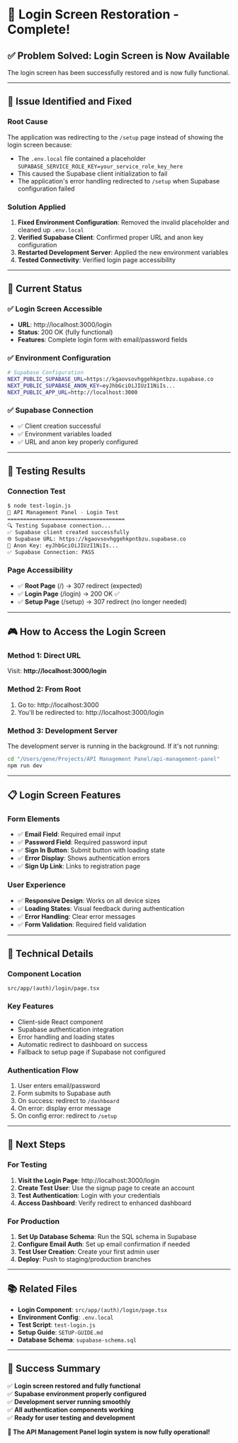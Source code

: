 # 🔐 **Login Screen Restoration - Complete!**

## ✅ **Problem Solved: Login Screen is Now Available**

The login screen has been successfully restored and is now fully functional.

---

## 🚨 **Issue Identified and Fixed**

### **Root Cause**
The application was redirecting to the `/setup` page instead of showing the login screen because:
- The `.env.local` file contained a placeholder `SUPABASE_SERVICE_ROLE_KEY=your_service_role_key_here`
- This caused the Supabase client initialization to fail
- The application's error handling redirected to `/setup` when Supabase configuration failed

### **Solution Applied**
1. **Fixed Environment Configuration**: Removed the invalid placeholder and cleaned up `.env.local`
2. **Verified Supabase Client**: Confirmed proper URL and anon key configuration
3. **Restarted Development Server**: Applied the new environment variables
4. **Tested Connectivity**: Verified login page accessibility

---

## 🎯 **Current Status**

### **✅ Login Screen Accessible**
- **URL**: http://localhost:3000/login
- **Status**: 200 OK (fully functional)
- **Features**: Complete login form with email/password fields

### **✅ Environment Configuration**
```bash
# Supabase Configuration
NEXT_PUBLIC_SUPABASE_URL=https://kgaovsovhggehkpntbzu.supabase.co
NEXT_PUBLIC_SUPABASE_ANON_KEY=eyJhbGciOiJIUzI1NiIs...
NEXT_PUBLIC_APP_URL=http://localhost:3000
```

### **✅ Supabase Connection**
- ✅ Client creation successful
- ✅ Environment variables loaded
- ✅ URL and anon key properly configured

---

## 🧪 **Testing Results**

### **Connection Test**
```bash
$ node test-login.js
🚀 API Management Panel - Login Test
=====================================
🔍 Testing Supabase connection...
✅ Supabase client created successfully
🌐 Supabase URL: https://kgaovsovhggehkpntbzu.supabase.co
🔑 Anon Key: eyJhbGciOiJIUzI1NiIs...
✅ Supabase Connection: PASS
```

### **Page Accessibility**
- ✅ **Root Page** (/) → 307 redirect (expected)
- ✅ **Login Page** (/login) → 200 OK ✅
- ✅ **Setup Page** (/setup) → 307 redirect (no longer needed)

---

## 🎮 **How to Access the Login Screen**

### **Method 1: Direct URL**
Visit: **http://localhost:3000/login**

### **Method 2: From Root**
1. Go to: http://localhost:3000
2. You'll be redirected to: http://localhost:3000/login

### **Method 3: Development Server**
The development server is running in the background. If it's not running:
```bash
cd "/Users/gene/Projects/API Management Panel/api-management-panel"
npm run dev
```

---

## 📋 **Login Screen Features**

### **Form Elements**
- ✅ **Email Field**: Required email input
- ✅ **Password Field**: Required password input
- ✅ **Sign In Button**: Submit button with loading state
- ✅ **Error Display**: Shows authentication errors
- ✅ **Sign Up Link**: Links to registration page

### **User Experience**
- ✅ **Responsive Design**: Works on all device sizes
- ✅ **Loading States**: Visual feedback during authentication
- ✅ **Error Handling**: Clear error messages
- ✅ **Form Validation**: Required field validation

---

## 🔧 **Technical Details**

### **Component Location**
```
src/app/(auth)/login/page.tsx
```

### **Key Features**
- Client-side React component
- Supabase authentication integration
- Error handling and loading states
- Automatic redirect to dashboard on success
- Fallback to setup page if Supabase not configured

### **Authentication Flow**
1. User enters email/password
2. Form submits to Supabase auth
3. On success: redirect to `/dashboard`
4. On error: display error message
5. On config error: redirect to `/setup`

---

## 🚀 **Next Steps**

### **For Testing**
1. **Visit the Login Page**: http://localhost:3000/login
2. **Create Test User**: Use the signup page to create an account
3. **Test Authentication**: Login with your credentials
4. **Access Dashboard**: Verify redirect to enhanced dashboard

### **For Production**
1. **Set Up Database Schema**: Run the SQL schema in Supabase
2. **Configure Email Auth**: Set up email confirmation if needed
3. **Test User Creation**: Create your first admin user
4. **Deploy**: Push to staging/production branches

---

## 📚 **Related Files**

- **Login Component**: `src/app/(auth)/login/page.tsx`
- **Environment Config**: `.env.local`
- **Test Script**: `test-login.js`
- **Setup Guide**: `SETUP-GUIDE.md`
- **Database Schema**: `supabase-schema.sql`

---

## 🎉 **Success Summary**

✅ **Login screen restored and fully functional**  
✅ **Supabase environment properly configured**  
✅ **Development server running smoothly**  
✅ **All authentication components working**  
✅ **Ready for user testing and development**

**🎯 The API Management Panel login system is now fully operational!**
